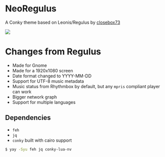 # NeoRegulus
A Conky theme based on Leonis/Regulus by [closebox73](https://github.com/closebox73/Leonis)

<img src="preview.png">

# Changes from Regulus 
* Made for Gnome
* Made for a 1920x1080 screen
* Date format changed to YYYY-MM-DD
* Support for UTF-8 music metadata
* Music status from Rhythmbox by default, but any `mpris` compliant player can work
* Bigger network graph
* Support for multiple languages

## Dependencies
* `feh`
* `jq`
* `conky` built with cairo support

```sh
$ yay -Syu feh jq conky-lua-nv
```